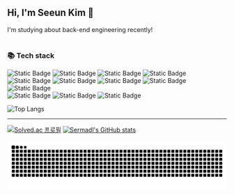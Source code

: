 ## Hi, I'm Seeun Kim 👋
I'm studying about back-end engineering recently!
</br></br>
<!--
**Sermadl/Sermadl** is a ✨ _special_ ✨ repository because its `README.md` (this file) appears on your GitHub profile.

Here are some ideas to get you started:

- 🔭 I’m currently working on ...
- 🌱 I’m currently learning ...
- 👯 I’m looking to collaborate on ...
- 🤔 I’m looking for help with ...
- 💬 Ask me about ...
- 📫 How to reach me: ...
- 😄 Pronouns: ...
- ⚡ Fun fact: ...
-->
### 📚 Tech stack
![Static Badge](https://img.shields.io/badge/%20C%20-%23A8B9CC?logo=C&logoColor=white)
![Static Badge](https://img.shields.io/badge/C%2B%2B-%2300599C?logo=C%2B%2B&logoColor=white)
![Static Badge](https://img.shields.io/badge/Java-007396?logo=Java&logoColor=white)
![Static Badge](https://img.shields.io/badge/Python-%233776AB?logo=Python&logoColor=white)
</br>
![Static Badge](https://img.shields.io/badge/Spring-%236DB33F?logo=Spring&logoColor=white)
![Static Badge](https://img.shields.io/badge/mysql-%234479A1?logo=Mysql&logoColor=white)
![Static Badge](https://img.shields.io/badge/Oracle-%23F80000?logo=Oracle&logoColor=white)
![Static Badge](https://img.shields.io/badge/AWS(EC2)-%23FF9900?logo=amazonec2&logoColor=white)
![Static Badge](https://img.shields.io/badge/Docker-%232496ED?logo=docker&logoColor=white)
</br>
![Static Badge](https://img.shields.io/badge/HTML-%23E34F26?logo=html5&logoColor=white)
![Static Badge](https://img.shields.io/badge/CSS-%231572B6?logo=css3&logoColor=white)
![Static Badge](https://img.shields.io/badge/JavaScript-%23F7DF1E?logo=javascript&logoColor=white)

![Top Langs](https://github-readme-stats.vercel.app/api/top-langs/?username=Sermadl&layout=compact&hide=jupyter%20notebook,Makefile)
<hr>

[![Solved.ac
프로필](http://mazassumnida.wtf/api/v2/generate_badge?boj=rlatpdms1014)](https://solved.ac/rlatpdms1014)
[![Sermadl's GitHub stats](https://github-readme-stats.vercel.app/api?username=Sermadl)](https://github.com/Sermadl/github-readme-stats)
</br></br>
<img src="https://github.com/Sermadl/Sermadl/blob/output/github-contribution-grid-snake.svg"/>
